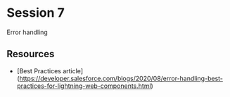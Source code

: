 # Session 7

Error handling

## Resources
* [Best Practices article] (https://developer.salesforce.com/blogs/2020/08/error-handling-best-practices-for-lightning-web-components.html)
